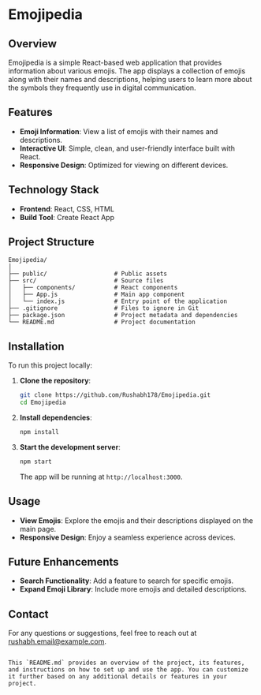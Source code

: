 # Emojipedia

## Overview

Emojipedia is a simple React-based web application that provides information about various emojis. The app displays a collection of emojis along with their names and descriptions, helping users to learn more about the symbols they frequently use in digital communication.

## Features

- **Emoji Information**: View a list of emojis with their names and descriptions.
- **Interactive UI**: Simple, clean, and user-friendly interface built with React.
- **Responsive Design**: Optimized for viewing on different devices.

## Technology Stack

- **Frontend**: React, CSS, HTML
- **Build Tool**: Create React App

## Project Structure

```
Emojipedia/
│
├── public/                   # Public assets
├── src/                      # Source files
│   ├── components/           # React components
│   ├── App.js                # Main app component
│   └── index.js              # Entry point of the application
├── .gitignore                # Files to ignore in Git
├── package.json              # Project metadata and dependencies
└── README.md                 # Project documentation
```

## Installation

To run this project locally:

1. **Clone the repository**:

   ```bash
   git clone https://github.com/Rushabh178/Emojipedia.git
   cd Emojipedia
   ```

2. **Install dependencies**:

   ```bash
   npm install
   ```

3. **Start the development server**:

   ```bash
   npm start
   ```

   The app will be running at `http://localhost:3000`.

## Usage

- **View Emojis**: Explore the emojis and their descriptions displayed on the main page.
- **Responsive Design**: Enjoy a seamless experience across devices.

## Future Enhancements

- **Search Functionality**: Add a feature to search for specific emojis.
- **Expand Emoji Library**: Include more emojis and detailed descriptions.


## Contact

For any questions or suggestions, feel free to reach out at [rushabh.email@example.com](mailto:rushabh.email@example.com).
```

This `README.md` provides an overview of the project, its features, and instructions on how to set up and use the app. You can customize it further based on any additional details or features in your project.
